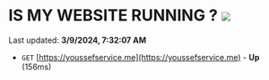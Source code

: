 # IS MY WEBSITE RUNNING ? [![](https://img.shields.io/static/v1?label=Sponsor&message=%E2%9D%A4&logo=GitHub&color=%23fe8e86)](https://github.com/sponsors/<username>)

Last updated: **3/9/2024, 7:32:07 AM**

- `GET` [https://youssefservice.me](https://youssefservice.me) - **Up** (156ms)
